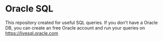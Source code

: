 # Oracle SQL

This repository created for useful SQL queries.
If you don't have a Oracle DB, you can create an free Oracle account and run your queries on https://livesql.oracle.com
